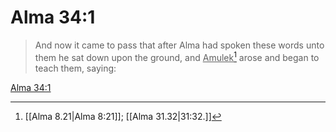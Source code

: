 # Alma 34:1

> And now it came to pass that after Alma had spoken these words unto them he sat down upon the ground, and <u>Amulek</u>[^a] arose and began to teach them, saying:

[Alma 34:1](https://www.churchofjesuschrist.org/study/scriptures/bofm/alma/34?lang=eng&id=p1#p1)


[^a]: [[Alma 8.21|Alma 8:21]]; [[Alma 31.32|31:32.]]
